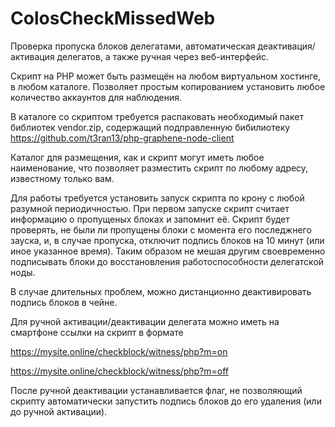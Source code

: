 # ColosCheckMissedWeb

Проверка пропуска блоков делегатами, автоматическая деактивация/активация делегатов, а также ручная через веб-интерфейс.

Скрипт на PHP может быть размещён на любом виртуальном хостинге, в любом каталоге.
Позволяет простым копированием установить любое количество аккаунтов для наблюдения.

В каталоге со скриптом требуется распаковать необходимый пакет библиотек vendor.zip,
содержащий подправленную бибилиотеку https://github.com/t3ran13/php-graphene-node-client

Каталог для размещения, как и скрипт могут иметь любое наименование, что позволяет разместить скрипт по любому адресу, известному только вам.

Для работы требуется установить запуск скрипта по крону с любой разумной периодичностью.
При первом запуске скрипт считает информацию о пропущеных блоках и запомнит её.
Скрипт будет проверять, не были ли пропущены блоки с момента его последжнего зауска, и, в случае пропуска, отключит подпись блоков на 10 минут (или иное указанное время).
Таким образом не мешая другим своевременно подписывать блоки до восстановления работоспособности делегатской ноды.

В случае длительных проблем, можно дистанционно деактивировать подпись блоков в чейне.

Для ручной активации/деактивации делегата можно иметь на смартфоне ссылки на скрипт в формате

https://mysite.online/checkblock/witness/php?m=on

https://mysite.online/checkblock/witness/php?m=off

После ручной деактивации устанавливается флаг, не позволяющий скрипту автоматически запустить подпись блоков до его удаления (или до ручной активации).

